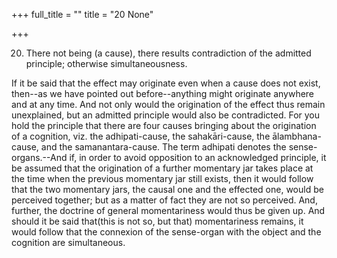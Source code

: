 +++
full_title = ""
title = "20 None"

+++


20. There not being (a cause), there results contradiction of the admitted principle; otherwise simultaneousness.

If it be said that the effect may originate even when a cause does not exist, then--as we have pointed out before--anything might originate anywhere and at any time. And not only would the origination of the effect thus remain unexplained, but an admitted principle would also be contradicted. For you hold the principle that there are four causes bringing about the origination of a cognition, viz. the adhipati-cause, the sahakāri-cause, the ālambhana-cause, and the samanantara-cause. The term adhipati denotes the sense-organs.--And if, in order to avoid opposition to an acknowledged principle, it be assumed that the origination of a further momentary jar takes place at the time when the previous momentary jar still exists, then it would follow that the two momentary jars, the causal one and the effected one, would be perceived together; but as a matter of fact they are not so perceived. And, further, the doctrine of general momentariness would thus be given up. And should it be said that(this is not so, but that) momentariness remains, it would follow that the connexion of the sense-organ with the object and the cognition are simultaneous.

